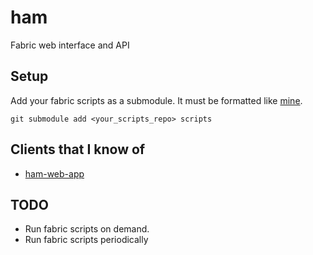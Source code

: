 ham
===

Fabric web interface and API

Setup
-----

Add your fabric scripts as a submodule. It must be formatted like [mine](https://github.com/koddsson/fabric-scripts).

    git submodule add <your_scripts_repo> scripts

Clients that I know of
----------------------

- [ham-web-app](https://github.com/koddsson/ham-web-app)

TODO
----
- Run fabric scripts on demand.
- Run fabric scripts periodically
